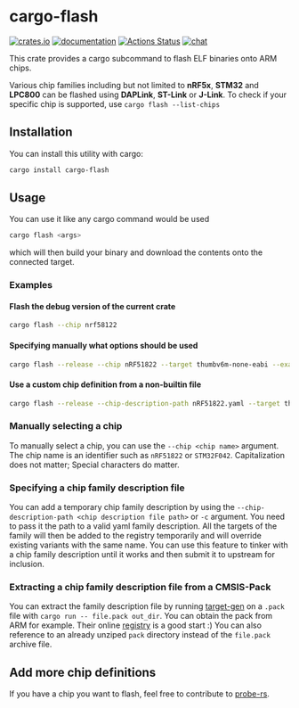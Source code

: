 # cargo-flash

[![crates.io](https://meritbadge.herokuapp.com/cargo-flash)](https://crates.io/crates/cargo-flash) [![documentation](https://docs.rs/cargo-flash/badge.svg)](https://docs.rs/cargo-flash) [![Actions Status](https://github.com/probe-rs/cargo-flash/workflows/CI/badge.svg)](https://github.com/probe-rs/cargo-flash/actions) [![chat](https://img.shields.io/badge/chat-probe--rs%3Amatrix.org-brightgreen)](https://matrix.to/#/!vhKMWjizPZBgKeknOo:matrix.org)

This crate provides a cargo subcommand to flash ELF binaries onto ARM chips.

Various chip families including but not limited to **nRF5x**, **STM32** and **LPC800** can be flashed using **DAPLink**, **ST-Link** or **J-Link**. To check if your specific chip is supported, use `cargo flash --list-chips`

## Installation

You can install this utility with cargo:

```bash
cargo install cargo-flash
```

## Usage

You can use it like any cargo command would be used

```bash
cargo flash <args>
```

which will then build your binary and download the contents onto the connected target.

### Examples

#### Flash the debug version of the current crate

```bash
cargo flash --chip nrf58122
```

#### Specifying manually what options should be used

```bash
cargo flash --release --chip nRF51822 --target thumbv6m-none-eabi --example gpio_hal_blinky
```

#### Use a custom chip definition from a non-builtin file

```bash
cargo flash --release --chip-description-path nRF51822.yaml --target thumbv6m-none-eabi --example gpio_hal_blinky
```

### Manually selecting a chip

To manually select a chip, you can use the `--chip <chip name>` argument. The chip name is an identifier such as `nRF51822` or `STM32F042`. Capitalization does not matter; Special characters do matter.

### Specifying a chip family description file

You can add a temporary chip family description by using the `--chip-description-path <chip description file path>` or `-c` argument. You need to pass it the path to a valid yaml family description.
All the targets of the family will then be added to the registry temporarily and will override existing variants with the same name.
You can use this feature to tinker with a chip family description until it works and then submit it to upstream for inclusion.

### Extracting a chip family description file from a CMSIS-Pack

You can extract the family description file by running [target-gen](https://github.com/probe-rs/target-gen) on a `.pack` file with `cargo run -- file.pack out_dir`. You can obtain the pack from ARM for example. Their online [registry](https://developer.arm.com/tools-and-software/embedded/cmsis/cmsis-search) is a good start :)
You can also reference to an already unziped `pack` directory instead of the `file.pack` archive file.

## Add more chip definitions

If you have a chip you want to flash, feel free to contribute to [probe-rs](https://github.com/probe-rs/probe-rs).
